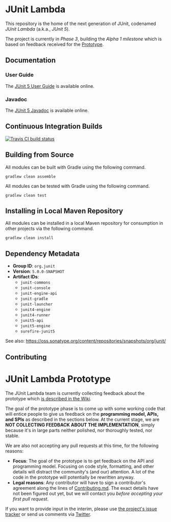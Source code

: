 # JUnit Lambda

This repository is the home of the next generation of JUnit, codenamed  _JUnit Lambda_ (a.k.a., _JUnit 5_).

The project is currently in _Phase 3_, building the _Alpha 1 milestone_ which is based on feedback received for the [Prototype](https://github.com/junit-team/junit5/wiki/Prototype).

## Documentation

### User Guide

The [JUnit 5 User Guide](http://junit-team.github.io/junit5/) is available online.

### Javadoc

The [JUnit 5 Javadoc](https://junit.ci.cloudbees.com/job/JUnit_Lambda/javadoc/) is available online.

## Continuous Integration Builds

[![Travis CI build status](https://travis-ci.org/junit-team/junit5.svg)](https://travis-ci.org/junit-team/junit5)

## Building from Source

All modules can be built with Gradle using the following command.

```
gradlew clean assemble
```

All modules can be tested with Gradle using the following command.

```
gradlew clean test
```

## Installing in Local Maven Repository

All modules can be installed in a local Maven repository for consumption in other projects via the following command.

```
gradlew clean install
```

## Dependency Metadata

- **Group ID**: `org.junit`
- **Version**: `5.0.0-SNAPSHOT`
- **Artifact IDs**:
	- `junit-commons`
	- `junit-console`
	- `junit-engine-api`
	- `junit-gradle`
	- `junit-launcher`
	- `junit4-engine`
	- `junit4-runner`
	- `junit5-api`
	- `junit5-engine`
	- `surefire-junit5`

See also: <https://oss.sonatype.org/content/repositories/snapshots/org/junit/>

## Contributing

# JUnit Lambda Prototype

The JUnit Lambda team is currently collecting feedback about the prototype which [is described in the Wiki](https://github.com/junit-team/junit5/wiki/Prototype).

The goal of the prototype phase is to come up with some working code that will entice people to give us feedback on the **programming model, APIs, and SPIs** as described in the sections below. At the current stage, we are **NOT COLLECTING FEEDBACK ABOUT THE IMPLEMENTATION**, simply because it's in large parts neither polished, nor thoroughly tested, nor stable.

We are also not accepting any pull requests at this time, for the following reasons:

- **Focus**: The goal of the prototype is to get feedback on the API and programming model. Focusing on code style, formatting, and other details will distract the community's (and our) attention. A lot of the code in the prototype will potentially be rewritten anyway.
- **Legal reasons**: Any contributor will have to sign a contributor's agreement along the lines of [Contributing.md](https://github.com/junit-team/junit5/blob/master/CONTRIBUTING.md). The exact details have not been figured out yet, but we will contact you *before accepting your first pull request*.

If you want to provide input in the interim, please use [the project's issue tracker](https://github.com/junit-team/junit5/issues) or send us comments via [Twitter](https://twitter.com/junitlambda).
